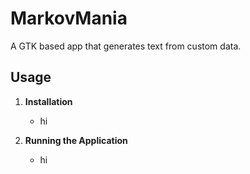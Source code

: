 # MarkovMania

A GTK based app that generates text from custom data.

## Usage

1. **Installation**
   - hi

2. **Running the Application**
   - hi
